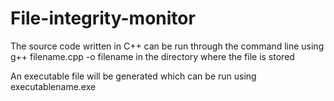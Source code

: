 # File-integrity-monitor

The source code written in C++  can be run through the command line using g++ filename.cpp -o filename in the directory where the file is stored

An executable file will be generated which can be run using executablename.exe
